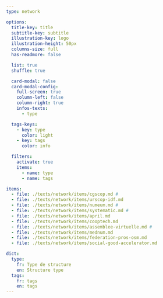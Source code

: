 ```yaml
---
type: network

options:
  title-key: title
  subtitle-key: subtitle
  illustration-key: logo
  illustration-height: 50px
  columns-size: full
  has-readmore: false

  list: true
  shuffle: true

  card-modal: false
  card-modal-config:
    full-screen: true
    column-left: false
    column-right: true
    infos-texts: 
      - type

  tags-keys: 
    - key: type
      color: light
    - key: tags
      color: info

  filters: 
    activate: true
    items: 
      - name: type
      - name: tags

items:
  - file: ./texts/network/items/cgscop.md #
  - file: ./texts/network/items/urscop-idf.md
  - file: ./texts/network/items/numeum.md #
  - file: ./texts/network/items/systematic.md #
  - file: ./texts/network/items/april.md
  - file: ./texts/network/items/cooptech.md
  - file: ./texts/network/items/assemblee-virtuelle.md #
  - file: ./texts/network/items/mednum.md
  - file: ./texts/network/items/federation-pros-osm.md
  - file: ./texts/network/items/social-good-accelerator.md

dict:
  type:
    fr: Type de structure
    en: Structure type
  tags:
    fr: tags
    en: tags
---
```

